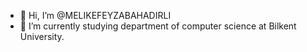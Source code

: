 - 👋 Hi, I’m @MELIKEFEYZABAHADIRLI
- 🌱 I’m currently studying department of computer science at Bilkent University.
